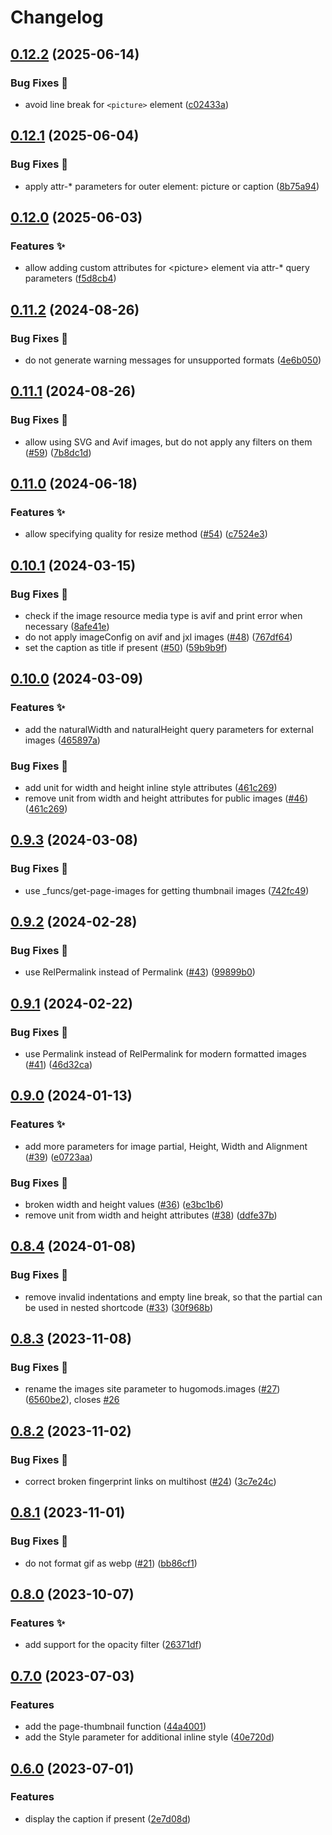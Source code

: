 # Changelog

## [0.12.2](https://github.com/hugomods/images/compare/v0.12.1...v0.12.2) (2025-06-14)


### Bug Fixes 🐞

* avoid line break for `<picture>` element ([c02433a](https://github.com/hugomods/images/commit/c02433a4e9d4cbcfbe1f8d09b48746fc9cee139e))

## [0.12.1](https://github.com/hugomods/images/compare/v0.12.0...v0.12.1) (2025-06-04)


### Bug Fixes 🐞

* apply attr-* parameters for outer element: picture or caption ([8b75a94](https://github.com/hugomods/images/commit/8b75a94a6d0f1848284b8b92759761170c616542))

## [0.12.0](https://github.com/hugomods/images/compare/v0.11.2...v0.12.0) (2025-06-03)


### Features ✨

* allow adding custom attributes for &lt;picture&gt; element via attr-* query parameters ([f5d8cb4](https://github.com/hugomods/images/commit/f5d8cb4970b167287bac2952140142f344c358f0))

## [0.11.2](https://github.com/hugomods/images/compare/v0.11.1...v0.11.2) (2024-08-26)


### Bug Fixes 🐞

* do not generate warning messages for unsupported formats ([4e6b050](https://github.com/hugomods/images/commit/4e6b0508dcad15d179d1ca5273240c5a51eba76c))

## [0.11.1](https://github.com/hugomods/images/compare/v0.11.0...v0.11.1) (2024-08-26)


### Bug Fixes 🐞

* allow using SVG and Avif images, but do not apply any filters on them ([#59](https://github.com/hugomods/images/issues/59)) ([7b8dc1d](https://github.com/hugomods/images/commit/7b8dc1db124a8e4f6fc189c896a1fcaab7a3e25a))

## [0.11.0](https://github.com/hugomods/images/compare/v0.10.1...v0.11.0) (2024-06-18)


### Features ✨

* allow specifying quality for resize method ([#54](https://github.com/hugomods/images/issues/54)) ([c7524e3](https://github.com/hugomods/images/commit/c7524e3a196931d3962bdd06b45fc72aab34437b))

## [0.10.1](https://github.com/hugomods/images/compare/v0.10.0...v0.10.1) (2024-03-15)


### Bug Fixes 🐞

* check if the image resource media type is avif and print error when necessary ([8afe41e](https://github.com/hugomods/images/commit/8afe41efb8c510967227657ed0f56a9b653c7dce))
* do not apply imageConfig on avif and jxl images ([#48](https://github.com/hugomods/images/issues/48)) ([767df64](https://github.com/hugomods/images/commit/767df64ef1817eb789791318e232fc888778ef36))
* set the caption as title if present ([#50](https://github.com/hugomods/images/issues/50)) ([59b9b9f](https://github.com/hugomods/images/commit/59b9b9f0baf528b8fcd96ce920587c32cbd14717))

## [0.10.0](https://github.com/hugomods/images/compare/v0.9.3...v0.10.0) (2024-03-09)


### Features ✨

* add the naturalWidth and naturalHeight query parameters for external images ([465897a](https://github.com/hugomods/images/commit/465897a1710c052991347a04e3921600f03e63c4))


### Bug Fixes 🐞

* add unit for width and height inline style attributes ([461c269](https://github.com/hugomods/images/commit/461c269f8fd2f3db5c6aae37bf02191a05fedc25))
* remove unit from width and height attributes for public images ([#46](https://github.com/hugomods/images/issues/46)) ([461c269](https://github.com/hugomods/images/commit/461c269f8fd2f3db5c6aae37bf02191a05fedc25))

## [0.9.3](https://github.com/hugomods/images/compare/v0.9.2...v0.9.3) (2024-03-08)


### Bug Fixes 🐞

* use _funcs/get-page-images for getting thumbnail images ([742fc49](https://github.com/hugomods/images/commit/742fc491c2e3e119a7c58a6083f0536e6405ac47))

## [0.9.2](https://github.com/hugomods/images/compare/v0.9.1...v0.9.2) (2024-02-28)


### Bug Fixes 🐞

* use RelPermalink instead of Permalink ([#43](https://github.com/hugomods/images/issues/43)) ([99899b0](https://github.com/hugomods/images/commit/99899b063a025a4d7dfd49d089443386bbe855bb))

## [0.9.1](https://github.com/hugomods/images/compare/v0.9.0...v0.9.1) (2024-02-22)


### Bug Fixes 🐞

* use Permalink instead of RelPermalink for modern formatted images ([#41](https://github.com/hugomods/images/issues/41)) ([46d32ca](https://github.com/hugomods/images/commit/46d32ca383d2d4010c506dd5b3743dac86e73309))

## [0.9.0](https://github.com/hugomods/images/compare/v0.8.4...v0.9.0) (2024-01-13)


### Features ✨

* add more parameters for image partial, Height, Width and Alignment ([#39](https://github.com/hugomods/images/issues/39)) ([e0723aa](https://github.com/hugomods/images/commit/e0723aaac7bc20528f8ffc0fbf21ce87f9ca0cac))


### Bug Fixes 🐞

* broken width and height values ([#36](https://github.com/hugomods/images/issues/36)) ([e3bc1b6](https://github.com/hugomods/images/commit/e3bc1b64c38a827282b2c7e7efe3d3b4b7c8507a))
* remove unit from width and height attributes ([#38](https://github.com/hugomods/images/issues/38)) ([ddfe37b](https://github.com/hugomods/images/commit/ddfe37bffffbf010cecde200901b9d876a973120))

## [0.8.4](https://github.com/hugomods/images/compare/v0.8.3...v0.8.4) (2024-01-08)


### Bug Fixes 🐞

* remove invalid indentations and empty line break, so that the partial can be used in nested shortcode ([#33](https://github.com/hugomods/images/issues/33)) ([30f968b](https://github.com/hugomods/images/commit/30f968b65c67214c8937c76012455f8f4c515547))

## [0.8.3](https://github.com/hugomods/images/compare/v0.8.2...v0.8.3) (2023-11-08)


### Bug Fixes 🐞

* rename the images site parameter to hugomods.images ([#27](https://github.com/hugomods/images/issues/27)) ([6560be2](https://github.com/hugomods/images/commit/6560be2b3cc1c97bec805c19628db965062171ec)), closes [#26](https://github.com/hugomods/images/issues/26)

## [0.8.2](https://github.com/hugomods/images/compare/v0.8.1...v0.8.2) (2023-11-02)


### Bug Fixes 🐞

* correct broken fingerprint links on multihost ([#24](https://github.com/hugomods/images/issues/24)) ([3c7e24c](https://github.com/hugomods/images/commit/3c7e24c64e9c726a5c85e2d37d09e370fc19381a))

## [0.8.1](https://github.com/hugomods/images/compare/v0.8.0...v0.8.1) (2023-11-01)


### Bug Fixes 🐞

* do not format gif as webp ([#21](https://github.com/hugomods/images/issues/21)) ([bb86cf1](https://github.com/hugomods/images/commit/bb86cf1f28870e59e76818886abdd27ba69cd76d))

## [0.8.0](https://github.com/hugomods/images/compare/v0.7.0...v0.8.0) (2023-10-07)


### Features ✨

* add support for the opacity filter ([26371df](https://github.com/hugomods/images/commit/26371dfb3383c6e74505fb43121fa1d5cf6cf946))

## [0.7.0](https://github.com/hugomods/images/compare/v0.6.0...v0.7.0) (2023-07-03)


### Features

* add the page-thumbnail function ([44a4001](https://github.com/hugomods/images/commit/44a40016483b79128277f110009f0fcb11e6c360))
* add the Style parameter for additional inline style ([40e720d](https://github.com/hugomods/images/commit/40e720df8b92435634184f8c6a19d9e66e13c52f))

## [0.6.0](https://github.com/hugomods/images/compare/v0.5.1...v0.6.0) (2023-07-01)


### Features

* display the caption if present ([2e7d08d](https://github.com/hugomods/images/commit/2e7d08dbf620e4c0ef3d14d0de28773aa3a1195f))
